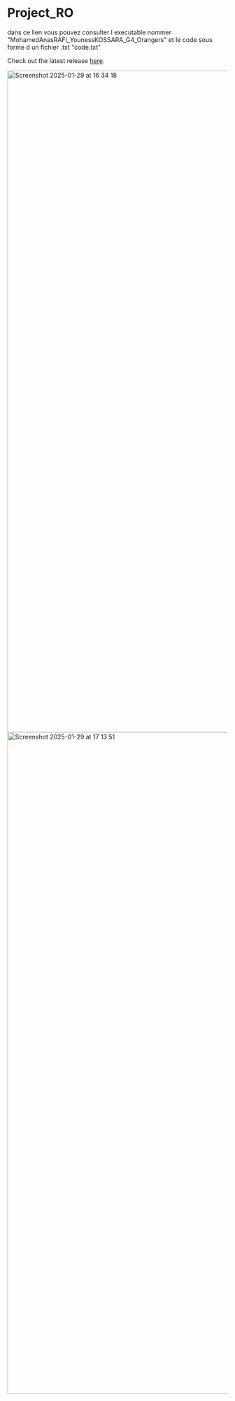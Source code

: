 # Project_RO
dans ce lien vous pouvez consulter l executable nommer "MohamedAnasRAFI_YounessKOSSARA_G4_Orangers" et le code sous forme d un fichier .txt "code.txt"

Check out the latest release [here](https://github.com/AnasSP/Project_RO_MohamedAnasRAFI_YounessKOSSARA_G4_Orangers/releases/latest).

<img width="1512" alt="Screenshot 2025-01-29 at 16 34 18" src="https://github.com/user-attachments/assets/0185ac9f-7104-401c-8e2c-c4e244ad4a27" />


<img width="1512" alt="Screenshot 2025-01-29 at 17 13 51" src="https://github.com/user-attachments/assets/446cd401-fa76-4d5e-98d1-d539d893b65f" />
